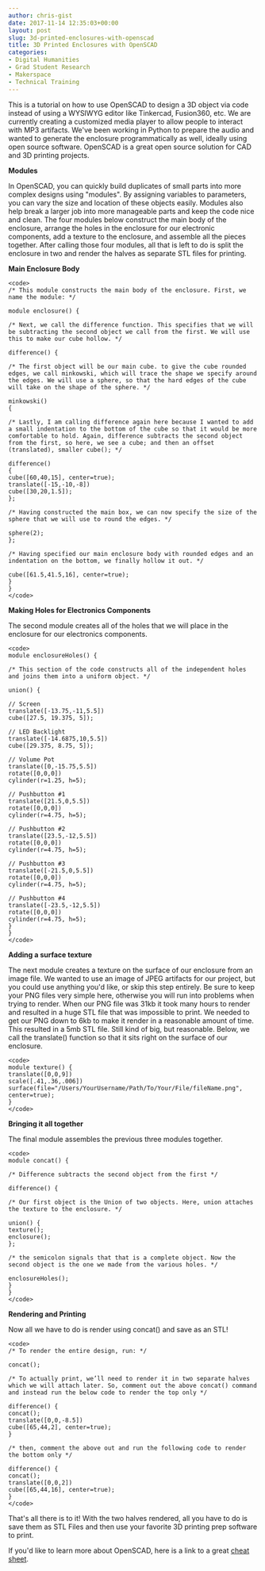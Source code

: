 ```yaml
---
author: chris-gist
date: 2017-11-14 12:35:03+00:00
layout: post
slug: 3d-printed-enclosures-with-openscad
title: 3D Printed Enclosures with OpenSCAD
categories:
- Digital Humanities
- Grad Student Research
- Makerspace
- Technical Training
---
```


This is a tutorial on how to use OpenSCAD to design a 3D object via code instead of using a WYSIWYG editor like Tinkercad, Fusion360, etc. We are currently creating a customized media player to allow people to interact with MP3 artifacts. We've been working in Python to prepare the audio and wanted to generate the enclosure programmatically as well, ideally using open source software. OpenSCAD is a great open source solution for CAD and 3D printing projects.

**Modules**

In OpenSCAD, you can quickly build duplicates of small parts into more complex designs using "modules". By assigning variables to parameters, you can vary the size and location of these objects easily. Modules also help break a larger job into more manageable parts and keep the code nice and clean. The four modules below construct the main body of the enclosure, arrange the holes in the enclosure for our electronic components, add a texture to the enclosure, and assemble all the pieces together. After calling those four modules, all that is left to do is split the enclosure in two and render the halves as separate STL files for printing.



**Main Enclosure Body**

    
    <code>
    /* This module constructs the main body of the enclosure. First, we name the module: */
    
    module enclosure() {
    
    /* Next, we call the difference function. This specifies that we will be subtracting the second object we call from the first. We will use this to make our cube hollow. */
    
    difference() {
    
    /* The first object will be our main cube. to give the cube rounded edges, we call minkowski, which will trace the shape we specify around the edges. We will use a sphere, so that the hard edges of the cube will take on the shape of the sphere. */
    
    minkowski()
    {
    
    /* Lastly, I am calling difference again here because I wanted to add a small indentation to the bottom of the cube so that it would be more comfortable to hold. Again, difference subtracts the second object from the first, so here, we see a cube; and then an offset (translated), smaller cube(); */
    
    difference()
    {
    cube([60,40,15], center=true);
    translate([-15,-10,-8])
    cube([30,20,1.5]);
    };
    
    /* Having constructed the main box, we can now specify the size of the sphere that we will use to round the edges. */
    
    sphere(2);
    };
    
    /* Having specified our main enclosure body with rounded edges and an indentation on the bottom, we finally hollow it out. */
    
    cube([61.5,41.5,16], center=true);
    }
    }
    </code>






**Making Holes for Electronics Components**

The second module creates all of the holes that we will place in the enclosure for our electronics components.

    
    <code>
    module enclosureHoles() {
    
    /* This section of the code constructs all of the independent holes and joins them into a uniform object. */
    
    union() {
    
    // Screen
    translate([-13.75,-11,5.5])
    cube([27.5, 19.375, 5]);
    
    // LED Backlight
    translate([-14.6875,10,5.5])
    cube([29.375, 8.75, 5]);
    
    // Volume Pot
    translate([0,-15.75,5.5])
    rotate([0,0,0])
    cylinder(r=1.25, h=5);
    
    // Pushbutton #1
    translate([21.5,0,5.5])
    rotate([0,0,0])
    cylinder(r=4.75, h=5);
    
    // Pushbutton #2
    translate([23.5,-12,5.5])
    rotate([0,0,0])
    cylinder(r=4.75, h=5);
    
    // Pushbutton #3
    translate([-21.5,0,5.5])
    rotate([0,0,0])
    cylinder(r=4.75, h=5);
    
    // Pushbutton #4
    translate([-23.5,-12,5.5])
    rotate([0,0,0])
    cylinder(r=4.75, h=5);
    }
    }
    </code>






**Adding a surface texture**

The next module creates a texture on the surface of our enclosure from an image file. We wanted to use an image of JPEG artifacts for our project, but you could use anything you'd like, or skip this step entirely. Be sure to keep your PNG files very simple here, otherwise you will run into problems when trying to render. When our PNG file was 31kb it took many hours to render and resulted in a huge STL file that was impossible to print. We needed to get our PNG down to 6kb to make it render in a reasonable amount of time. This resulted in a 5mb STL file. Still kind of big, but reasonable. Below, we call the translate() function so that it sits right on the surface of our enclosure.

    
    <code>
    module texture() {
    translate([0,0,9])
    scale([.41,.36,.006]) surface(file="/Users/YourUsername/Path/To/Your/File/fileName.png",
    center=true);
    }
    </code>






**Bringing it all together**

The final module assembles the previous three modules together.

    
    <code>
    module concat() {
    
    /* Difference subtracts the second object from the first */
    
    difference() {
    
    /* Our first object is the Union of two objects. Here, union attaches the texture to the enclosure. */
    
    union() {
    texture();
    enclosure();
    };
    
    /* the semicolon signals that that is a complete object. Now the second object is the one we made from the various holes. */
    
    enclosureHoles();
    }
    }
    </code>






**Rendering and Printing**

Now all we have to do is render using concat() and save as an STL!

    
    <code>
    /* To render the entire design, run: */ 
    
    concat();
    
    /* To actually print, we’ll need to render it in two separate halves which we will attach later. So, comment out the above concat() command and instead run the below code to render the top only */
    
    difference() {
    concat();
    translate([0,0,-8.5])
    cube([65,44,2], center=true);
    }
    
    /* then, comment the above out and run the following code to render the bottom only */
    
    difference() {
    concat();
    translate([0,0,2])
    cube([65,44,16], center=true);
    }
    </code>




That's all there is to it! With the two halves rendered, all you have to do is save them as STL Files and then use your favorite 3D printing prep software to print.

If you'd like to learn more about OpenSCAD, here is a link to a great [cheat sheet](http://www.openscad.org/cheatsheet/).
